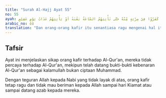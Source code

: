 ```yaml
---
title: "Surah Al-Hajj Ayat 55"
no: 55
ayah: وَلَا يَزَالُ الَّذِيْنَ كَفَرُوْا فِيْ مِرْيَةٍ مِّنْهُ حَتّٰى تَأْتِيَهُمُ السَّاعَةُ بَغْتَةً اَوْ يَأْتِيَهُمْ عَذَابُ يَوْمٍ عَقِيْمٍ 
arabic_no: ٥٥
translation: "Dan orang-orang kafir itu senantiasa ragu mengenai hal itu (Al-Qur'an), hingga saat (kematiannya) datang kepada mereka dengan tiba-tiba, atau azab hari Kiamat yang datang kepada mereka."
---
```


## Tafsir

Ayat ini menjelaskan sikap orang kafir terhadap Al-Qur'an, mereka tidak percaya terhadap Al-Qur'an, mekipun telah datang bukti-bukti kebenaran Al-Qur'an sebagai kalamullah bukan ciptaan Muhammad.

Dengan teguran Allah kepada Nabi yang tidak layak di atas, orang kafir tetap ragu dan tidak mau beriman kepada Allah sampai hari Kiamat atau sampai datang azab kepada mereka.